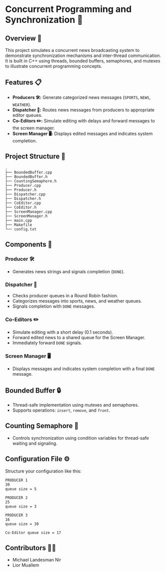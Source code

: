 # Concurrent Programming and Synchronization 🚦

## Overview 📰
This project simulates a concurrent news broadcasting system to demonstrate synchronization mechanisms and inter-thread communication. It is built in C++ using threads, bounded buffers, semaphores, and mutexes to illustrate concurrent programming concepts.

## Features 📋
- **Producers 🛠️:** Generate categorized news messages (`SPORTS`, `NEWS`, `WEATHER`).
- **Dispatcher 📡:** Routes news messages from producers to appropriate editor queues.
- **Co-Editors ✏️:** Simulate editing with delays and forward messages to the screen manager.
- **Screen Manager 🖥️:** Displays edited messages and indicates system completion.

## Project Structure 📂
```
.
├── BoundedBuffer.cpp
├── BoundedBuffer.h
├── CountingSemaphore.h
├── Producer.cpp
├── Producer.h
├── Dispatcher.cpp
├── Dispatcher.h
├── CoEditor.cpp
├── CoEditor.h
├── ScreenManager.cpp
├── ScreenManager.h
├── main.cpp
├── Makefile
└── config.txt
```

## Components 🧩

### Producer 🛠️
- Generates news strings and signals completion (`DONE`).

### Dispatcher 📡
- Checks producer queues in a Round Robin fashion.
- Categorizes messages into sports, news, and weather queues.
- Signals completion with `DONE` messages.

### Co-Editors ✏️
- Simulate editing with a short delay (0.1 seconds).
- Forward edited news to a shared queue for the Screen Manager.
- Immediately forward `DONE` signals.

### Screen Manager 🖥️
- Displays messages and indicates system completion with a final `DONE` message.

## Bounded Buffer 🔒
- Thread-safe implementation using mutexes and semaphores.
- Supports operations: `insert`, `remove`, and `front`.

## Counting Semaphore 🧮
- Controls synchronization using condition variables for thread-safe waiting and signaling.

## Configuration File ⚙️
Structure your configuration like this:
```
PRODUCER 1
30
queue size = 5

PRODUCER 2
25
queue size = 3

PRODUCER 3
16
queue size = 30

Co-Editor queue size = 17
```


## Contributors 👨‍💻
- Michael Landesman Nir
- Lior Muallem

